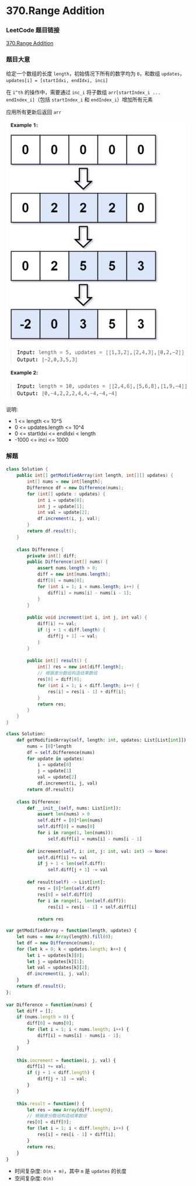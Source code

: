 # 370.Range Addition

### LeetCode 题目链接

[370.Range Addition](https://leetcode.com/problems/range-addition/)

### 题目大意

给定一个数组的长度 `length`，初始情况下所有的数字均为 `0`，和数组 `updates`，`updates[i] = [startIdxi, endIdxi, inci]`

在 `i^th` 的操作中，需要通过 `inc_i` 将子数组 `arr[startIndex_i ... endIndex_i]`（包括 `startIndex_i` 和 `endIndex_i`）增加所有元素 

应用所有更新后返回 `arr`

![alt text](example24.png)

说明:
- 1 <= length <= 10^5
- 0 <= updates.length <= 10^4
- 0 <= startIdxi <= endIdxi < length
- -1000 <= inci <= 1000

### 解题

```java
class Solution {
    public int[] getModifiedArray(int length, int[][] updates) {
        int[] nums = new int[length];
        Difference df = new Difference(nums);
        for (int[] update : updates) {
            int i = update[0];
            int j = update[1];
            int val = update[2];
            df.increment(i, j, val);
        }
        return df.result();
    }

    class Difference {
        private int[] diff;
        public Difference(int[] nums) {
            assert nums.length > 0;
            diff = new int[nums.length];
            diff[0] = nums[0];
            for (int i = 1; i < nums.length; i++) {
                diff[i] = nums[i] - nums[i - 1];
            }
        }

        public void increment(int i, int j, int val) {
            diff[i] += val;
            if (j + 1 < diff.length) {
                diff[j + 1] -= val;
            }
        }

        public int[] result() {
            int[] res = new int[diff.length];
            // 根据差分数组构造结果数组
            res[0] = diff[0];
            for (int i = 1; i < diff.length; i++) {
                res[i] = res[i - 1] + diff[i];
            }
            return res;
        }
    }
}
```
```python
class Solution:
    def getModifiedArray(self, length: int, updates: List[List[int]]) -> List[int]:
        nums = [0]*length 
        df = self.Difference(nums)
        for update in updates:
            i = update[0]
            j = update[1]
            val = update[2]
            df.increment(i, j, val)
        return df.result()

    class Difference:
        def __init__(self, nums: List[int]):
            assert len(nums) > 0
            self.diff = [0]*len(nums)
            self.diff[0] = nums[0]
            for i in range(1, len(nums)):
                self.diff[i] = nums[i] - nums[i - 1]
        
        def increment(self, i: int, j: int, val: int) -> None:
            self.diff[i] += val
            if j + 1 < len(self.diff):
                self.diff[j + 1] -= val
        
        def result(self) -> List[int]:
            res = [0]*len(self.diff)
            res[0] = self.diff[0]
            for i in range(1, len(self.diff)):
                res[i] = res[i - 1] + self.diff[i]

            return res
```
```js
var getModifiedArray = function(length, updates) {
    let nums = new Array(length).fill(0);
    let df = new Difference(nums);
    for (let k = 0; k < updates.length; k++) {
        let i = updates[k][0];
        let j = updates[k][1];
        let val = updates[k][2];
        df.increment(i, j, val);
    }
    return df.result();
};

var Difference = function(nums) {
    let diff = [];
    if (nums.length > 0) {
        diff[0] = nums[0];
        for (let i = 1; i < nums.length; i++) {
            diff[i] = nums[i] - nums[i - 1];
        }
    }

    this.increment = function(i, j, val) {
        diff[i] += val;
        if (j + 1 < diff.length) {
            diff[j + 1] -= val;
        }
    }

    this.result = function() {
        let res = new Array(diff.length);
        // 根据差分数组构造结果数组
        res[0] = diff[0];
        for (let i = 1; i < diff.length; i++) {
            res[i] = res[i - 1] + diff[i];
        }
        return res;
    }
}
```
- 时间复杂度: `O(n + m)`，其中 `m` 是 `updates` 的长度
- 空间复杂度: `O(n)`